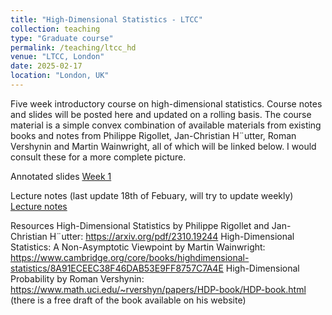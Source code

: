 ```yaml
---
title: "High-Dimensional Statistics - LTCC"
collection: teaching
type: "Graduate course"
permalink: /teaching/ltcc_hd
venue: "LTCC, London"
date: 2025-02-17
location: "London, UK"
---
```


Five week introductory course on high-dimensional statistics. Course notes and slides will be posted here and updated on a rolling basis. The course material is a simple convex combination of available materials from existing books and notes from Philippe Rigollet, Jan-Christian H¨utter, Roman Vershynin and Martin Wainwright, all of which will be linked below. I would consult these for a more complete picture.

Annotated slides
[Week 1](http://yanbotang.github.io/files/LTCCW1.pdf)

Lecture notes (last update 18th of Febuary, will try to update weekly)
[Lecture notes](http://yanbotang.github.io/files/LTCC_notes_FEB18.pdf)

Resources
High-Dimensional Statistics by Philippe Rigollet and Jan-Christian H¨utter: https://arxiv.org/pdf/2310.19244
High-Dimensional Statistics: A Non-Asymptotic Viewpoint by Martin Wainwright: https://www.cambridge.org/core/books/highdimensional-statistics/8A91ECEEC38F46DAB53E9FF8757C7A4E
High-Dimensional Probability by Roman Vershynin: https://www.math.uci.edu/~rvershyn/papers/HDP-book/HDP-book.html (there is a free draft of the book available on his website)
